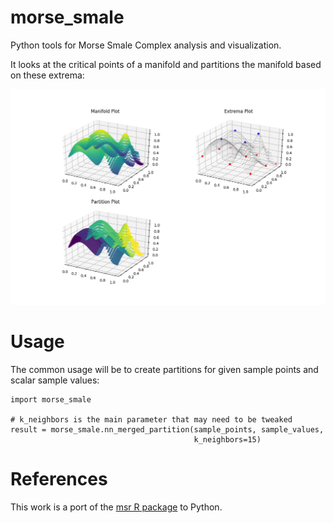 # morse_smale
Python tools for Morse Smale Complex analysis and visualization.

It looks at the critical points of a manifold and partitions the manifold based
on these extrema:

![Example Screenshot](/images/screenshot.png)

# Usage

The common usage will be to create partitions for given sample points and scalar
sample values:

```
import morse_smale

# k_neighbors is the main parameter that may need to be tweaked
result = morse_smale.nn_merged_partition(sample_points, sample_values,
                                         k_neighbors=15)
```

# References

This work is a port of the [msr R package](https://github.com/cran/msr) to
Python.
